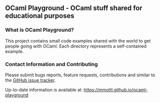 ## OCaml Playground - OCaml stuff shared for educational purposes

### What is OCaml Playground?

This project contains small code examples shared with the world to get people
going with OCaml.  Each directory represents a self-contained example.

### Contact Information and Contributing

Please submit bugs reports, feature requests, contributions and similar to
the [GitHub issue tracker](https://github.com/mmottl/ocaml-playground/issues).

Up-to-date information is available at:
<https://mmottl.github.io/ocaml-playground>
